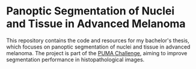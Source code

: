 # Panoptic Segmentation of Nuclei and Tissue in Advanced Melanoma

This repository contains the code and resources for my bachelor's thesis, which focuses on panoptic segmentation of nuclei and tissue in advanced melanoma. The project is part of the [PUMA Challenge](https://puma.grand-challenge.org/), aiming to improve segmentation performance in histopathological images.
